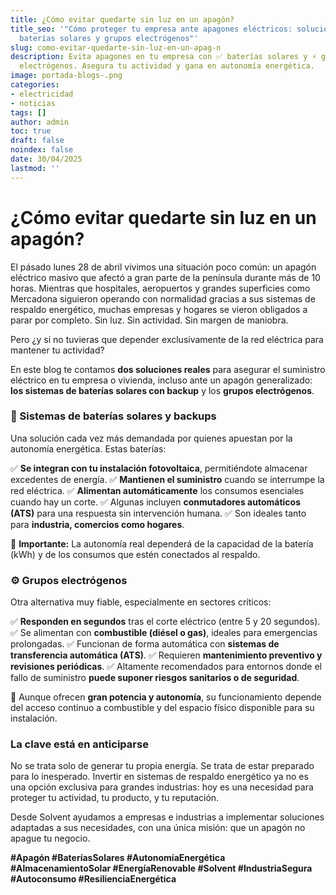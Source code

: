 ```yaml
---
title: ¿Cómo evitar quedarte sin luz en un apagón?
title_seo: '"Cómo proteger tu empresa ante apagones eléctricos: soluciones con
  baterías solares y grupos electrógenos"'
slug: como-evitar-quedarte-sin-luz-en-un-apag-n
description: Evita apagones en tu empresa con ✅ baterías solares y ⚡ grupos
  electrógenos. Asegura tu actividad y gana en autonomía energética.
image: portada-blogs-.png
categories:
- electricidad
- noticias
tags: []
author: admin
toc: true
draft: false
noindex: false
date: 30/04/2025
lastmod: ''
---
```

# **¿Cómo evitar quedarte sin luz en un apagón?**

El pásado lunes 28 de abril vivimos una situación poco común: un apagón eléctrico masivo que afectó a gran parte de la península durante más de 10 horas. Mientras que hospitales, aeropuertos y grandes superficies como Mercadona siguieron operando con normalidad gracias a sus sistemas de respaldo energético, muchas empresas y hogares se vieron obligados a parar por completo. Sin luz. Sin actividad. Sin margen de maniobra.

Pero ¿y si no tuvieras que depender exclusivamente de la red eléctrica para mantener tu actividad?

En este blog te contamos **dos soluciones reales** para asegurar el suministro eléctrico en tu empresa o vivienda, incluso ante un apagón generalizado: **los sistemas de baterías solares con backup** y los **grupos electrógenos**.

### 🔋 Sistemas de baterías solares y backups

Una solución cada vez más demandada por quienes apuestan por la autonomía energética. Estas baterías:

✅ **Se integran con tu instalación fotovoltaica**, permitiéndote almacenar excedentes de energía. ✅ **Mantienen el suministro** cuando se interrumpe la red eléctrica. ✅ **Alimentan automáticamente** los consumos esenciales cuando hay un corte. ✅ Algunas incluyen **conmutadores automáticos (ATS)** para una respuesta sin intervención humana. ✅ Son ideales tanto para **industria, comercios como hogares**.

📌 **Importante:** La autonomía real dependerá de la capacidad de la batería (kWh) y de los consumos que estén conectados al respaldo.

### ⚙️ Grupos electrógenos

Otra alternativa muy fiable, especialmente en sectores críticos:

✅ **Responden en segundos** tras el corte eléctrico (entre 5 y 20 segundos). ✅ Se alimentan con **combustible (diésel o gas)**, ideales para emergencias prolongadas. ✅ Funcionan de forma automática con **sistemas de transferencia automática (ATS)**. ✅ Requieren **mantenimiento preventivo y revisiones periódicas**. ✅ Altamente recomendados para entornos donde el fallo de suministro **puede suponer riesgos sanitarios o de seguridad**.

📌 Aunque ofrecen **gran potencia y autonomía**, su funcionamiento depende del acceso continuo a combustible y del espacio físico disponible para su instalación.

### La clave está en anticiparse

No se trata solo de generar tu propia energía. Se trata de estar preparado para lo inesperado. Invertir en sistemas de respaldo energético ya no es una opción exclusiva para grandes industrias: hoy es una necesidad para proteger tu actividad, tu producto, y tu reputación.

Desde Solvent ayudamos a empresas e industrias a implementar soluciones adaptadas a sus necesidades, con una única misión: que un apagón no apague tu negocio.

**#Apagón #BateríasSolares #AutonomíaEnergética #AlmacenamientoSolar #EnergíaRenovable #Solvent #IndustriaSegura #Autoconsumo #ResilienciaEnergética**

